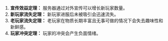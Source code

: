 1. **宣传效益定理：** 服务器通过对外宣传可以增长新玩家数量。
2. **新玩家流失定理：** 新玩家进服后未被吸引会迅速流失。
3. **老玩家流失定理：** 老玩家在物质长期丰富且无事可做的情况下会失去趣味性和新鲜感。
4. **玩家冲突定理：** 玩家的冲突会产生负面情绪。
